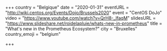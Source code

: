 +++
country = "Belgique"
date = "2020-01-31"
eventURL = "http://wiki.centos.org/Events/Dojo/Brussels2020"
event = "CentOS DoJo"
video = "https://www.youtube.com/watch?v=QrH8-_lfaqM"
slidesURL = "https://www.slideshare.net/roidelapluie/whats-new-in-prometheus"
title = "What's new in the Prometheus Ecosystem?"
city = "Bruxelles"
country_emoji = "belgium"

+++

